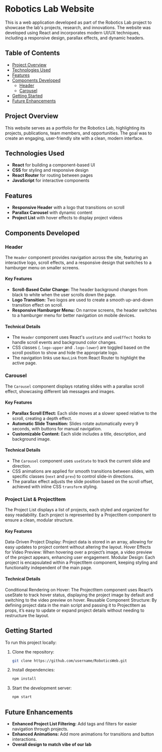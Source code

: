 # Robotics Lab Website

This is a web application developed as part of the Robotics Lab project to showcase the lab's projects, research, and innovations. The website was developed using React and incorporates modern UI/UX techniques, including a responsive design, parallax effects, and dynamic headers.

## Table of Contents
- [Project Overview](#project-overview)
- [Technologies Used](#technologies-used)
- [Features](#features)
- [Components Developed](#components-developed)
  - [Header](#header)
  - [Carousel](#carousel)
- [Getting Started](#getting-started)
- [Future Enhancements](#future-enhancements)

## Project Overview
This website serves as a portfolio for the Robotics Lab, highlighting its projects, publications, team members, and opportunities. The goal was to create an engaging, user-friendly site with a clean, modern interface.

## Technologies Used
- **React** for building a component-based UI
- **CSS** for styling and responsive design
- **React Router** for routing between pages
- **JavaScript** for interactive components

## Features
- **Responsive Header** with a logo that transitions on scroll
- **Parallax Carousel** with dynamic content
- **Project List** with hover effects to display project videos

## Components Developed

### Header

The `Header` component provides navigation across the site, featuring an interactive logo, scroll effects, and a responsive design that switches to a hamburger menu on smaller screens.

#### Key Features
- **Scroll-Based Color Change:** The header background changes from black to white when the user scrolls down the page.
- **Logo Transition:** Two logos are used to create a smooth up-and-down transition effect on scroll.
- **Responsive Hamburger Menu:** On narrow screens, the header switches to a hamburger menu for better navigation on mobile devices.
  
#### Technical Details
- The `Header` component uses React's `useState` and `useEffect` hooks to handle scroll events and background color changes.
- CSS classes (`.logo-upper` and `.logo-lower`) are toggled based on the scroll position to show and hide the appropriate logo.
- The navigation links use `NavLink` from React Router to highlight the active page.

### Carousel

The `Carousel` component displays rotating slides with a parallax scroll effect, showcasing different lab messages and images.

#### Key Features
- **Parallax Scroll Effect:** Each slide moves at a slower speed relative to the scroll, creating a depth effect.
- **Automatic Slide Transition:** Slides rotate automatically every 9 seconds, with buttons for manual navigation.
- **Customizable Content:** Each slide includes a title, description, and background image.

#### Technical Details
- The `Carousel` component uses `useState` to track the current slide and direction.
- CSS animations are applied for smooth transitions between slides, with specific classes (`next` and `prev`) to control slide-in directions.
- The parallax effect adjusts the slide position based on the scroll offset, achieved with inline CSS `transform` styling.

### Project List & ProjectItem
The Project List displays a list of projects, each styled and organized for easy readability. Each project is represented by a ProjectItem component to ensure a clean, modular structure.

#### Key Features
Data-Driven Project Display: Project data is stored in an array, allowing for easy updates to project content without altering the layout.
Hover Effects for Video Preview: When hovering over a project’s image, a video preview of the project appears, enhancing user engagement.
Modular Design: Each project is encapsulated within a ProjectItem component, keeping styling and functionality independent of the main page.
#### Technical Details
Conditional Rendering on Hover: The ProjectItem component uses React’s useState to track hover status, displaying the project image by default and switching to the video preview on hover.
Reusable Component Structure: By defining project data in the main script and passing it to ProjectItem as props, it’s easy to update or expand project details without needing to restructure the layout.


## Getting Started

To run this project locally:
1. Clone the repository:
   ```bash
   git clone https://github.com/username/RoboticsWeb.git
   ```
2. Install dependencies:
   ```bash
   npm install
   ```
3. Start the development server:
   ```bash
   npm start
   ```

## Future Enhancements
- **Enhanced Project List Filtering:** Add tags and filters for easier navigation through projects.
- **Enhanced Animations:** Add more animations for transitions and button interactions.
- **Overall design to match vibe of our lab** 


